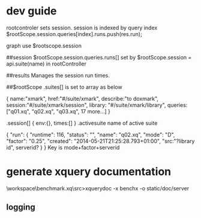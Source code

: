 # dev guide

rootcontroler sets session. session is indexed by query index
    $rootScope.session.queries[index].runs.push(res.run);
    
graph use $rootscope.session

##session
$rootScope.session.queries.runs[]
set by $rootScope.session = api.suite(name) in rootController

##results
Manages the session run times.

##$rootScope
.suites[] is set to array as below

{   name:"xmark",
    href:"#/suite/xmark",
    describe:"to doxmark",
    session:"#/suite/xmark/session",
    library: "#/suite/xmark/library",
    queries: ["q01.xq", "q02.xq", "q03.xq", 17 more...]
}

.session[]
{   env:{},
    times:[]
 }
.activesuite 
name of active suite

{
  "run": {
    "runtime": 116,
    "status": "",
    "name": "q02.xq",
    "mode": "D",
    "factor": "0.25",
    "created": "2014-05-21T21:25:28.793+01:00",
    "src:"?library id",
    serverid?
  }
}
Key is mode+factor+serverid

# generate xquery documentation
\workspace\benchmark.xq\src>xquerydoc -x benchx -o static/doc/server


## logging
